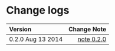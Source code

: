 # Change logs

| Version           |                                     Change Note  |
|:-------           |   ----------------------------------------------:|
| 0.2.0 Aug 13 2014 |[note 0.2.0](../release_notes/release_0.2.0.txt)  |
